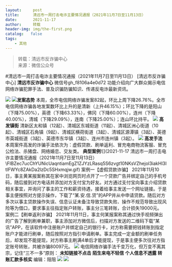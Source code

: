 ```yaml
---
layout:     post
title:      清远市一周打击电诈主要情况通报（2021年11月7日至11月13日）
date:       2021-11-17
author:     转载
header-img: img/the-first.png
catalog:   false
tags:
    - 其他
---
```


<blockquote><p>转载：清远市反诈骗中心<br>
来源：微信公众号</p></blockquote>

#清远市一周打击电诈主要情况通报（2021年11月7日至11月13日）
[清远市反诈骗中心]
**清远市反诈骗中心**
微信号gh_f8106a4e0d72
功能介绍向广大群众揭示电信网络诈骗犯罪手法、普及识骗防骗知识、传递反电诈最新资讯。

![]({{site.baseurl}}/postimg/3CxTSiafadcic5zyXUfbXLUClzlpaoknCpV4bErPg2kuuS97hoJJbNCtFOVZ9X0j5W26HDaregC5kibiaLGl8CPr9A.gif)
![]({{site.baseurl}}/postimg/FIBZec7ucChYUNicUaqntiamEgZ1ZJYzLRasq5S6zvgt10NKsVZhejol3iakHl3ItlFWYc8ZAkDa2lzDc5SHxmqjw.gif)**发案态势**
本周，全市电信网络诈骗发案82起，环比上周下降26.76%。全市电信网络诈骗各地发案数环比上升的是清新（上升46.15%）；环比下降的是阳山（下降75.00%），英德（下降63.33%），佛冈（下降60.00%），连州（下降40.00%），清城（下降29.09%），连南（下降25.00%）；连山环比持平。
![]({{site.baseurl}}/postimg/FIBZec7ucChYUNicUaqntiamEgZ1ZJYzLRasq5S6zvgt10NKsVZhejol3iakHl3ItlFWYc8ZAkDa2lzDc5SHxmqjw.gif)
**高发镇街**
清新区太和镇（12起）、清城区东城街道（11起）、清城区洲心街道（10起）、清城区石角镇（9起）、清城区横荷街道（3起）、清城区源潭镇（3起）、英德市英城街道（3起）、英德市东华镇（3起）、连州市连州镇（3起）。
![]({{site.baseurl}}/postimg/FIBZec7ucChYUNicUaqntiamEgZ1ZJYzLRasq5S6zvgt10NKsVZhejol3iakHl3ItlFWYc8ZAkDa2lzDc5SHxmqjw.gif)
**高发手法**
本周案件高发的诈骗手法依次为：虚假贷款、刷单返利、冒充电商物流客服、冒充公检法、杀猪盘、网络婚恋、交友类。
**典型案例**![](2021-11-17
清远市一周打击电诈主要情况通报（2021年11月7日至11月13日）\\FIBZec7ucChYUNicUaqntiamEgZ1ZJYzLRasq5S6zvgt10NKsVZhejol3iakHl3ItlFWYc8ZAkDa2lzDc5SHxmqjw.gif)
案例一【虚假贷款诈骗】
2021年11月10日，事主黄某报案称其在家中浏览网页时点开了一个贷款广告并绑定自己的手机号码，随后接到对方电话并添加对方支付宝为好友。对方通过支付宝向事主介绍贷款相关事宜，并询问了事主的工作和薪资待遇，接着给事主发送一个网址链接。于是事主便按照对方提示操作，下载了“某.安.信.贷”的APP并从中申请贷款。随后对方多次以事主贷款操作失误、信息认证未备注导致贷款失败、操作不规范导致出现风险等为借口，要求事主往指定账户转账，事主分三笔转账，合计损失19000元。
案例二【刷单返利诈骗】
2021年11月11日，事主何某报案称其通过快手视频弹出的广告了解到刷单兼职，事主添加对方微信后，扫描对方发送的二维码下载“某讯”APP，在该软件中注册账户并绑定自己的银行卡，对方称需要把钱转账到指定账户才能进行刷单，随后按照对方指引申请刷单。事主完成一定金额的刷单任务后，却发现不能提现，对方称事主刷满4单后才能提现，于是事主便多次往对方指定账号转账，共被诈骗80097元。
![]({{site.baseurl}}/postimg/3CxTSiafadcicSrq1TuCGjeg2XR8pkWTQy35zoTPIMPXzr1WuAj8qB3ZcbcVDsHhONZTzWhicTwzmQkTa4MDFcIyg.png)
电信网络诈骗手法千变万化，但万变不离其宗，记住“三不一多”原则：
**未知链接不点击**
**陌生来电不轻信**
**个人信息不透露**
**转账汇款多核实**
编辑：阻阻
![]({{site.baseurl}}/postimg/SUycX2yckdJ5YVVCpDYl0c5CbMTO3KgBTesbSxe5zKHlm2GQsTWAFTgswCXscN6Y9vuJHFcE77orSK7ClzYOdg.jpeg)
![]({{site.baseurl}}/postimg/3CxTSiafadcic5zyXUfbXLUClzlpaoknCpErldQhhamfG7KH1qHGrr3icT9iaAoE1B4noSO7EewO2k8fys5pMuaoog.gif)
